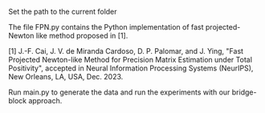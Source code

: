 Set the path to the current folder

The file FPN.py contains the Python implementation of fast projected-Newton like method proposed in [1].

[1] J.-F. Cai, J. V. de Miranda Cardoso, D. P. Palomar, and J. Ying, "Fast Projected Newton-like Method for Precision Matrix Estimation under Total Positivity", accepted in Neural Information Processing Systems (NeurIPS), New Orleans, LA, USA, Dec. 2023.

Run main.py to generate the data and run the experiments with our bridge-block approach.
